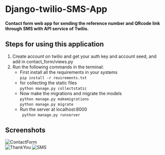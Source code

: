 # Django-twilio-SMS-App
#### Contact form web app for sending the reference number and QRcode link through SMS with API service of Twilio.

## Steps for using this application
1. Create account on twilio and get your auth key and account seed, and add in contact_form/views.py
2. Run the following commands in the terminal: 
      * First install all the requirements in your systems \
        ` pip install -r reuirements.txt `
      * for collecting the static files \
        ` python manage.py collectstatic `
      * Now make the migrations and migrate the models \
        ` python manage.py makemigrations ` \
        ` python manage.py migrate `
      * Run the server at localhost:8000 \
        ` python manage.py runserver`

## Screenshots
![ContactForm](https://firebasestorage.googleapis.com/v0/b/raspberrypi-6c5f9.appspot.com/o/Capture.PNG?alt=media&token=f4be9837-741e-48d9-b4fd-2681fe4db745)  
![ThankYou](https://firebasestorage.googleapis.com/v0/b/raspberrypi-6c5f9.appspot.com/o/Capture2.PNG?alt=media&token=b35a0396-e6b0-4a42-a64e-c209efee7eef) 
![SMS](https://firebasestorage.googleapis.com/v0/b/raspberrypi-6c5f9.appspot.com/o/Capture3.PNG?alt=media&token=50907ee5-7782-4a0b-9dd7-d5c619e1a070)
